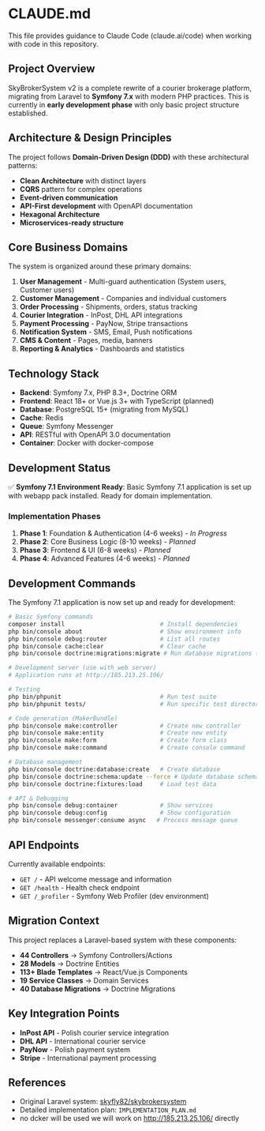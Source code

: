 # CLAUDE.md

This file provides guidance to Claude Code (claude.ai/code) when working with code in this repository.

## Project Overview

SkyBrokerSystem v2 is a complete rewrite of a courier brokerage platform, migrating from Laravel to **Symfony 7.x** with modern PHP practices. This is currently in **early development phase** with only basic project structure established.

## Architecture & Design Principles

The project follows **Domain-Driven Design (DDD)** with these architectural patterns:
- **Clean Architecture** with distinct layers
- **CQRS** pattern for complex operations  
- **Event-driven communication**
- **API-First development** with OpenAPI documentation
- **Hexagonal Architecture**
- **Microservices-ready structure**

## Core Business Domains

The system is organized around these primary domains:
1. **User Management** - Multi-guard authentication (System users, Customer users)
2. **Customer Management** - Companies and individual customers
3. **Order Processing** - Shipments, orders, status tracking
4. **Courier Integration** - InPost, DHL API integrations
5. **Payment Processing** - PayNow, Stripe transactions
6. **Notification System** - SMS, Email, Push notifications
7. **CMS & Content** - Pages, media, banners
8. **Reporting & Analytics** - Dashboards and statistics

## Technology Stack

- **Backend**: Symfony 7.x, PHP 8.3+, Doctrine ORM
- **Frontend**: React 18+ or Vue.js 3+ with TypeScript (planned)
- **Database**: PostgreSQL 15+ (migrating from MySQL)
- **Cache**: Redis
- **Queue**: Symfony Messenger
- **API**: RESTful with OpenAPI 3.0 documentation
- **Container**: Docker with docker-compose

## Development Status

✅ **Symfony 7.1 Environment Ready**: Basic Symfony 7.1 application is set up with webapp pack installed. Ready for domain implementation.

### Implementation Phases
1. **Phase 1**: Foundation & Authentication (4-6 weeks) - *In Progress*
2. **Phase 2**: Core Business Logic (8-10 weeks) - *Planned*
3. **Phase 3**: Frontend & UI (6-8 weeks) - *Planned*
4. **Phase 4**: Advanced Features (4-6 weeks) - *Planned*

## Development Commands

The Symfony 7.1 application is now set up and ready for development:

```bash
# Basic Symfony commands
composer install                           # Install dependencies
php bin/console about                      # Show environment info
php bin/console debug:router               # List all routes
php bin/console cache:clear                # Clear cache
php bin/console doctrine:migrations:migrate # Run database migrations (when DB is set up)

# Development server (use with web server)
# Application runs at http://185.213.25.106/

# Testing
php bin/phpunit                            # Run test suite
php bin/phpunit tests/                     # Run specific test directory

# Code generation (MakerBundle)
php bin/console make:controller            # Create new controller
php bin/console make:entity                # Create new entity
php bin/console make:form                  # Create form class
php bin/console make:command               # Create console command

# Database management
php bin/console doctrine:database:create   # Create database
php bin/console doctrine:schema:update --force # Update database schema
php bin/console doctrine:fixtures:load     # Load test data

# API & Debugging
php bin/console debug:container            # Show services
php bin/console debug:config               # Show configuration
php bin/console messenger:consume async   # Process message queue
```

## API Endpoints

Currently available endpoints:
- `GET /` - API welcome message and information
- `GET /health` - Health check endpoint
- `GET /_profiler` - Symfony Web Profiler (dev environment)

## Migration Context

This project replaces a Laravel-based system with these components:
- **44 Controllers** → Symfony Controllers/Actions
- **28 Models** → Doctrine Entities  
- **113+ Blade Templates** → React/Vue.js Components
- **19 Service Classes** → Domain Services
- **40 Database Migrations** → Doctrine Migrations

## Key Integration Points

- **InPost API** - Polish courier service integration
- **DHL API** - International courier service
- **PayNow** - Polish payment system
- **Stripe** - International payment processing

## References

- Original Laravel system: [skyfly82/skybrokersystem](https://github.com/skyfly82/skybrokersystem)
- Detailed implementation plan: `IMPLEMENTATION_PLAN.md`
- no dcker will be used we will  work on http://185.213.25.106/ directly